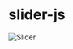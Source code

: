 # slider-js
![Slider](https://user-images.githubusercontent.com/86306288/145205483-bd6dc250-fcf8-4e8e-9a81-228099b9f6a2.png)
